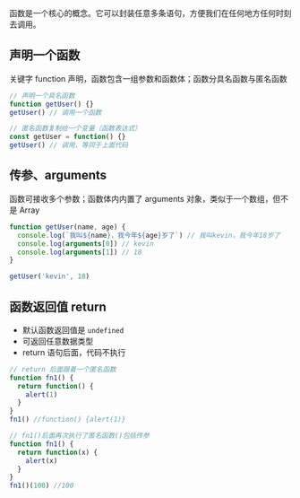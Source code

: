 函数是一个核心的概念。它可以封装任意多条语句，方便我们在任何地方任何时刻去调用。

## 声明一个函数

关键字 function 声明，函数包含一组参数和函数体；函数分具名函数与匿名函数

```js
// 声明一个具名函数
function getUser() {}
getUser() // 调用一个函数
```

```js
// 匿名函数复制给一个变量（函数表达式）
const getUser = function() {}
getUser() // 调用，等同于上面代码
```

## 传参、arguments

函数可接收多个参数；函数体内内置了 arguments 对象，类似于一个数组，但不是 Array

```js
function getUser(name, age) {
  console.log(`我叫${name}，我今年${age}岁了`) // 我叫kevin，我今年18岁了
  console.log(arguments[0]) // kevin
  console.log(arguments[1]) // 18
}

getUser('kevin', 18)
```

## 函数返回值 return

- 默认函数返回值是 `undefined`
- 可返回任意数据类型
- return 语句后面，代码不执行

```js
// return 后面跟着一个匿名函数
function fn1() {
  return function() {
    alert(1)
  }
}
fn1() //function() {alert(1)}
```

```js
// fn1()后面再次执行了匿名函数()包括传参
function fn1() {
  return function(x) {
    alert(x)
  }
}
fn1()(100) //100
```
